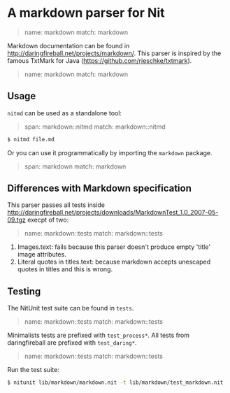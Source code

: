 # A markdown parser for Nit

> name: markdown
> match: markdown

Markdown documentation can be found in http://daringfireball.net/projects/markdown/.
This parser is inspired by the famous TxtMark for Java (https://github.com/rjeschke/txtmark).

> name: markdown
> match: markdown

## Usage

`nitmd` can be used as a standalone tool:

> span: markdown::nitmd
> match: markdown::nitmd

~~~bash
$ nitmd file.md
~~~

Or you can use it programmatically by importing the `markdown` package.

> span: markdown
> match: markdown

## Differences with Markdown specification

This parser passes all tests inside http://daringfireball.net/projects/downloads/MarkdownTest_1.0_2007-05-09.tgz execpt of two:

> name: markdown::tests
> match: markdown::tests

1. Images.text: fails because this parser doesn't produce empty 'title' image attributes.
2. Literal quotes in titles.text: because markdown accepts unescaped quotes in titles and this is wrong.

## Testing

The NitUnit test suite can be found in `tests`.

> name: markdown::tests
> match: markdown::tests

Minimalists tests are prefixed with `test_process*`. All tests from daringfireball are prefixed with `test_daring*`.

> name: markdown::tests
> match: markdown::tests

Run the test suite:

~~~bash
$ nitunit lib/markdown/markdown.nit -t lib/markdown/test_markdown.nit
~~~
